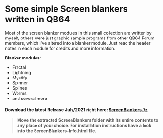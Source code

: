 # Some simple Screen blankers written in QB64
Most of the screen blanker modules in this small collection are written by myself, others were just graphic sample programs from other QB64 Forum members, which I've altered into a blanker module. Just read the header notes in each module for credits and more information.

**Blanker modules:**

- Fractal
- Lightning
- Mystify
- Spinner
- Splines
- Worms
- and several more

#### Download the latest Release July/2021 right here: [ScreenBlankers.7z](https://github.com/RhoSigma-QB64/ScreenBlankers/raw/main/ScreenBlankers.7z)

>**Move the extracted ScreenBlankers folder with its entire contents to any place of your choice. For installation instructions have a look into the ScreenBlankers-Info.html file.**
